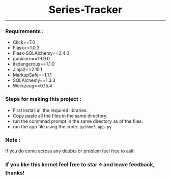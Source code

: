 # 
### 
# <a id="top_section"></a>

<div align='center'><font size="6" color="#000000"><b> Series-Tracker </b></font></div>
<hr>

### Requirements :

- Click==7.0
- Flask==1.0.3
- Flask-SQLAlchemy==2.4.0
- gunicorn==19.9.0
- itsdangerous==1.1.0
- Jinja2==2.10.1
- MarkupSafe==1.1.1
- SQLAlchemy==1.3.3
- Werkzeug==0.15.4

### Steps for making this project : 

- First install all the required libraries.
- Copy paste all the files in the same directory.
- run the commnad prompt in the same directory as of the files.
- run the app file using the code:
``` python3 app.py ```

### Note :
If you do come across any doubts or problem feel free to ask!

### If you like this kernel feel free to star ⭐ and leave feedback, thanks!
